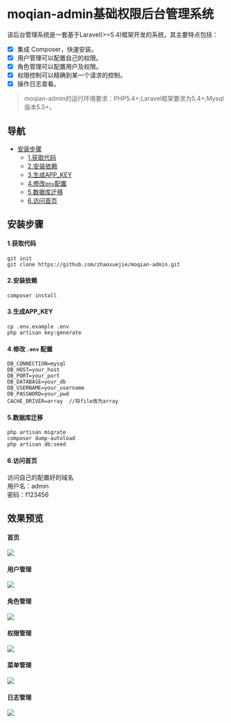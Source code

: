 moqian-admin基础权限后台管理系统
===============
该后台管理系统是一套基于Laravel(>=5.4)框架开发的系统，其主要特点包括：
- [x] 集成 Composer，快速安装。
- [x] 用户管理可以配置自己的权限。
- [x] 角色管理可以配置用户及权限。
- [x] 权限控制可以精确到某一个请求的控制。
- [x] 操作日志查看。

> moqian-admin的运行环境要求：PHP5.4+;Laravel框架要求为5.4+;Mysql版本5.5+。

## 导航
  * [安装步骤](#安装步骤)
  	- [1.获取代码](#1获取代码)
  	- [2.安装依赖](#2安装依赖)
  	- [3.生成APP_KEY](#3生成APP_KEY)
  	- [4.修改`env`配置](#4修改-env-配置)
  	- [5.数据库迁移](#5数据库迁移)
  	- [6.访问首页](#6访问首页)
## 安装步骤
#### 1.获取代码
    git init  
    git clone https://github.com/zhaoxuejie/moqian-admin.git
#### 2.安装依赖
    composer install  
#### 3.生成APP_KEY
    cp .env.example .env
    php artisan key:generate  
#### 4.修改 `.env` 配置
    DB_CONNECTION=mysql
    DB_HOST=your_host
    DB_PORT=your_port
    DB_DATABASE=your_db
    DB_USERNAME=your_username
    DB_PASSWORD=your_pwd
    CACHE_DRIVER=array  //将file改为array
#### 5.数据库迁移
    php artisan migrate
    composer dump-autoload
    php artisan db:seed
#### 6.访问首页
访问自己的配置好的域名  
用户名：admin  
密码：f123456

## 效果预览
#### 首页

![](image/index.png)

#### 用户管理

![](image/user.png)
#### 角色管理

![](image/role.png)
#### 权限管理

![](image/prem.png)
#### 菜单管理

![](image/menu.png)
#### 日志管理

![](image/log.png)
